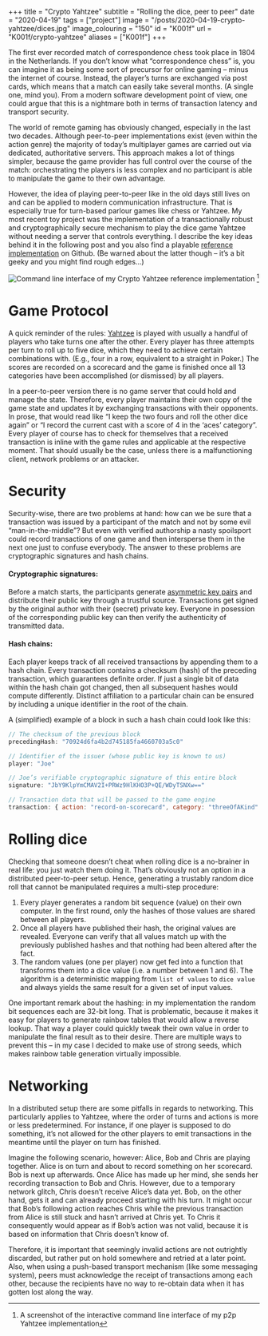 +++
title = "Crypto Yahtzee"
subtitle = "Rolling the dice, peer to peer"
date = "2020-04-19"
tags = ["project"]
image = "/posts/2020-04-19-crypto-yahtzee/dices.jpg"
image_colouring = "150"
id = "K001f"
url = "K001f/crypto-yahtzee"
aliases = ["K001f"]
+++

The first ever recorded match of correspondence chess took place in 1804 in the Netherlands. If you don’t know what “correspondence chess” is, you can imagine it as being some sort of precursor for online gaming – minus the internet of course. Instead, the player’s turns are exchanged via post cards, which means that a match can easily take several months. (A single one, mind you). From a modern software development point of view, one could argue that this is a nightmare both in terms of transaction latency and transport security.

The world of remote gaming has obviously changed, especially in the last two decades. Although peer-to-peer implementations exist (even within the action genre) the majority of today’s multiplayer games are carried out via dedicated, authoritative servers. This approach makes a lot of things simpler, because the game provider has full control over the course of the match: orchestrating the players is less complex and no participant is able to manipulate the game to their own advantage.

However, the idea of playing peer-to-peer like in the old days still lives on and can be applied to modern communication infrastructure. That is especially true for turn-based parlour games like chess or Yahtzee. My most recent toy project was the implementation of a transactionally robust and cryptographically secure mechanism to play the dice game Yahtzee without needing a server that controls everything. I describe the key ideas behind it in the following post and you also find a playable [reference implementation](https://github.com/jotaen/crypto-yahtzee) on Github. (Be warned about the latter though – it’s a bit geeky and you might find rough edges…)

![Command line interface of my Crypto Yahtzee reference implementation](/posts/2020-04-19-crypto-yahtzee/game-screenshot.jpg)
[^1]

# Game Protocol

A quick reminder of the rules: [Yahtzee](https://en.wikipedia.org/wiki/Yahtzee) is played with usually a handful of players who take turns one after the other. Every player has three attempts per turn to roll up to five dice, which they need to achieve certain combinations with. (E.g., four in a row, equivalent to a straight in Poker.) The scores are recorded on a scorecard and the game is finished once all 13 categories have been accomplished (or dismissed) by all players.

In a peer-to-peer version there is no game server that could hold and manage the state. Therefore, every player maintains their own copy of the game state and updates it by exchanging transactions with their opponents. In prose, that would read like “I keep the two fours and roll the other dice again” or “I record the current cast with a score of 4 in the ‘aces’ category”. Every player of course has to check for themselves that a received transaction is inline with the game rules and applicable at the respective moment. That should usually be the case, unless there is a malfunctioning client, network problems or an attacker.

# Security

Security-wise, there are two problems at hand: how can we be sure that a transaction was issued by a participant of the match and not by some evil “man-in-the-middle”? But even with verified authorship a nasty spoilsport could record transactions of one game and then intersperse them in the next one just to confuse everybody. The answer to these problems are cryptographic signatures and hash chains.

#### Cryptographic signatures:
Before a match starts, the participants generate [asymmetric key pairs](https://en.wikipedia.org/wiki/Public-key_cryptography) and distribute their public key through a trustful source. Transactions get signed by the original author with their (secret) private key. Everyone in posession of the corresponding public key can then verify the authenticity of transmitted data.

#### Hash chains:
Each player keeps track of all received transactions by appending them to a hash chain. Every transaction contains a checksum (hash) of the preceding transaction, which guarantees definite order. If just a single bit of data within the hash chain got changed, then all subsequent hashes would compute differently. Distinct affiliation to a particular chain can be ensured by including a unique identifier in the root of the chain.

A (simplified) example of a block in such a hash chain could look like this:

```js
// The checksum of the previous block
precedingHash: "70924d6fa4b2d745185fa4660703a5c0"

// Identifier of the issuer (whose public key is known to us)
player: "Joe"

// Joe’s verifiable cryptographic signature of this entire block
signature: "JbY9KlpYmCMAV2I+PRWz9HlKHO3P+QE/WDyTSNXw=="

// Transaction data that will be passed to the game engine
transaction: { action: "record-on-scorecard", category: "threeOfAKind" }
```

# Rolling dice

Checking that someone doesn’t cheat when rolling dice is a no-brainer in real life: you just watch them doing it. That’s obviously not an option in a distributed peer-to-peer setup. Hence, generating a trustably random dice roll that cannot be manipulated requires a multi-step procedure:

1. Every player generates a random bit sequence (value) on their own computer. In the first round, only the hashes of those values are shared between all players.
2. Once all players have published their hash, the original values are revealed. Everyone can verify that all values match up with the previously published hashes and that nothing had been altered after the fact.
3. The random values (one per player) now get fed into a function that transforms them into a dice value (i.e. a number between 1 and 6). The algorithm is a deterministic mapping from `list of values` to `dice value` and always yields the same result for a given set of input values.

One important remark about the hashing: in my implementation the random bit sequences each are 32-bit long. That is problematic, because it makes it easy for players to generate rainbow tables that would allow a reverse lookup. That way a player could quickly tweak their own value in order to manipulate the final result as to their desire. There are multiple ways to prevent this – in my case I decided to make use of strong seeds, which makes rainbow table generation virtually impossible.

# Networking

In a distributed setup there are some pitfalls in regards to networking. This particularly applies to Yahtzee, where the order of turns and actions is more or less predetermined. For instance, if one player is supposed to do something, it’s not allowed for the other players to emit transactions in the meantime until the player on turn has finished.

Imagine the following scenario, however: Alice, Bob and Chris are playing together. Alice is on turn and about to record something on her scorecard. Bob is next up afterwards. Once Alice has made up her mind, she sends her recording transaction to Bob and Chris. However, due to a temporary network glitch, Chris doesn’t receive Alice’s data yet. Bob, on the other hand, gets it and can already proceed starting with his turn. It might occur that Bob’s following action reaches Chris while the previous transaction from Alice is still stuck and hasn’t arrived at Chris yet. To Chris it consequently would appear as if Bob’s action was not valid, because it is based on information that Chris doesn’t know of.

Therefore, it is important that seemingly invalid actions are not outrightly discarded, but rather put on hold somewhere and retried at a later point. Also, when using a push-based transport mechanism (like some messaging system), peers must acknowledge the receipt of transactions among each other, because the recipients have no way to re-obtain data when it has gotten lost along the way.


[^1]: A screenshot of the interactive command line interface of my p2p Yahtzee implementation
